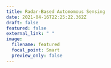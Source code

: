 ```yaml
---
title: Radar-Based Autonomous Sensing
date: 2021-04-16T22:25:22.362Z
draft: false
featured: false
external_link: " "
image:
  filename: featured
  focal_point: Smart
  preview_only: false
---
```

